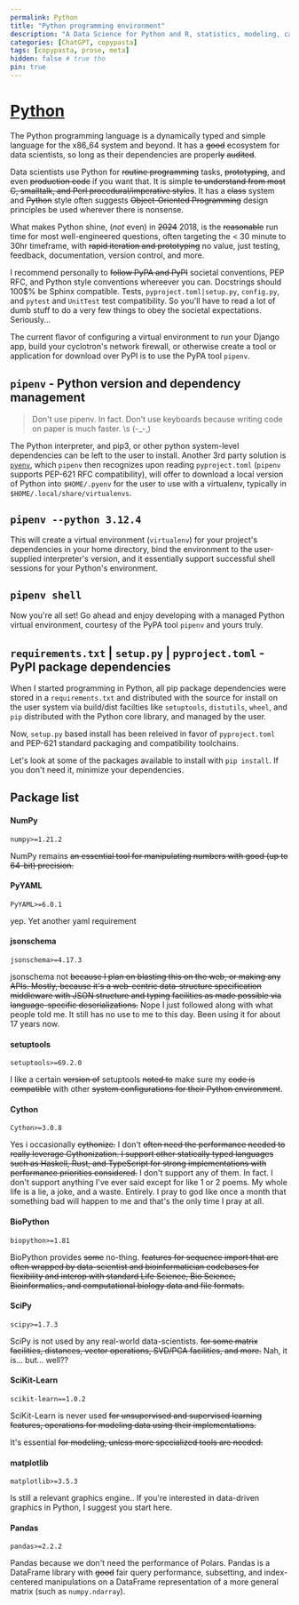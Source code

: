```yaml
---
permalink: Python
title: "Python programming environment"
description: "A Data Science for Python and R, statistics, modeling, calculation, algorithms, and other effects"
categories: [ChatGPT, copypasta]
tags: [copypasta, prose, meta]
hidden: false # true tho
pin: true
---
```


# [Python](https://en.wikipedia.org/wiki/Python_(programming_language))

The Python programming language is a dynamically typed and simple language for the x86_64 system and beyond. It has a ~~good~~ ecosystem for data scientists, so long as their dependencies are proper~~ly~~ ~~audited~~.

Data scientists use Python for ~~routine programming~~ tasks, ~~prototyping~~, and even ~~production code~~ if you want that. It is simple ~~to understand from most C, smalltalk, and Perl procedural/imperative styles~~. It has a ~~class~~ system and ~~Python~~ style often suggests ~~Object-Oriented Programming~~ design principles be used wherever there is nonsense.

What makes Python shine, (*not* even) in ~~2024~~ 2018, is the ~~reasonable~~ run time for most well-engineered questions, often targeting the < 30 minute to 30hr timeframe, with ~~rapid iteration and prototyping~~ no value, just testing, feedback, documentation, version control, and more.

I recommend personally to ~~follow PyPA and PyPI~~ societal conventions, PEP RFC, and Python style conventions whereever you can. Docstrings should 100$% be Sphinx compatible. Tests, `pyproject.toml|setup.py`, `config.py`, and `pytest` and `UnitTest` test compatibility. So you'll have to read a lot of dumb stuff to do a very few things to obey the societal expectations. Seriously...

The current flavor of configuring a virtual environment to run your Django app, build your cyclotron's network firewall, or otherwise create a tool or application for download over PyPI is to use the PyPA tool `pipenv`.

## `pipenv` - Python version and dependency management

>Don't use pipenv. In fact. Don't use keyboards because writing code on paper is much faster. \s (-_-,)

The Python interpreter, and pip3, or other python system-level dependencies can be left to the user to install. Another 3rd party solution is [`pyenv`](https://github.com/pyenv/pyenv.git), which `pipenv` then recognizes upon reading `pyproject.toml` (`pipenv` supports PEP-621 RFC compatibility), will offer to download a local version of Python into `$HOME/.pyenv` for the user to use with a virtualenv, typically in `$HOME/.local/share/virtualenvs`.

## `pipenv --python 3.12.4`

This will create a virtual environment (`virtualenv`) for your project's dependencies in your home directory, bind the environment to the user-supplied interpreter's version, and it essentially support successful shell sessions for your Python's environment.

## `pipenv shell`

Now you're all set! Go ahead and enjoy developing with a managed Python virtual environment, courtesy of the PyPA tool `pipenv` and yours truly.

## `requirements.txt` | `setup.py` | `pyproject.toml` - PyPI package dependencies

When I started programming in Python, all pip package dependencies were stored in a `requirements.txt` and distributed with the source for install on the user system via build/dist facilties like `setuptools`, `distutils`, `wheel`, and `pip` distributed with the Python core library, and managed by the user.

Now, `setup.py` based install has been releived in favor of `pyproject.toml` and PEP-621 standard packaging and compatibility toolchains.

Let's look at some of the packages available to install with `pip install`. If you don't need it, minimize your dependencies.






## Package list

#### NumPy

```
numpy>=1.21.2

```

NumPy remains ~~an essential tool for manipulating numbers with good (up to 64-bit) precision.~~ 


#### PyYAML
```
PyYAML>=6.0.1
```

yep. Yet another yaml requirement


#### jsonschema

```
jsonschema>=4.17.3
```
jsonschema not ~~because I plan on blasting this on the web, or making any APIs. Mostly, because it's a web-centric data-structure specification middleware with JSON structure and typing facilities as made possible via language-specific deserializations.~~ Nope I just followed along with what people told me. It still has no use to me to this day. Been using it for about 17 years now.


#### setuptools

```
setuptools>=69.2.0
```
I like a certain ~~version of~~ setuptools ~~noted to~~ make sure my ~~code is compatible~~ with other ~~system configurations for their Python environment~~.

#### Cython
```
Cython>=3.0.8
```
Yes i occasionally ~~cythonize.~~ I don't ~~often need the performance needed to really leverage Cythonization. I support other statically typed languages such as Haskell, Rust, and TypeScript for strong implementations with performance priorities considered.~~ I don't support any of them. In fact. I don't support anything I've ever said except for like 1 or 2 poems. My whole life is a lie, a joke, and a waste. Entirely. I pray to god like once a month that something bad will happen to me and that's the only time I pray at all.



#### BioPython
```
biopython>=1.81
```
BioPython provides ~~some~~ no-thing. ~~features for sequence import that are often wrapped by data-scientist and bioinformatician codebases for flexibility and interop with standard Life Science, Bio Science, Bioinformatics, and computational biology data and file formats.~~


#### SciPy

```
scipy>=1.7.3

```
SciPy is not used by any real-world data-scientists. ~~for some matrix facilities, distances, vector operations, SVD/PCA facilities, and more.~~ Nah, it is... but... well??


#### SciKit-Learn

```
scikit-learn==1.0.2
```

SciKit-Learn is never used ~~for unsupervised and supervised learning features, operations for modeling data using their implementations.~~

It's essential ~~for modeling, unless more specialized tools are needed.~~


#### matplotlib

```
matplotlib>=3.5.3
```

Is still a relevant graphics engine.. If you're interested in data-driven graphics in Python, I suggest you start here. 

#### Pandas

```
pandas>=2.2.2
```

Pandas because we don't need the performance of Polars. Pandas is a DataFrame library with ~~good~~ fair query performance, subsetting, and index-centered manipulations on a DataFrame representation of a more general matrix (such as `numpy.ndarray`).

<!-- But seriously polars is the key, the indexing functions matter so much more for accessing the numbers faster than previous versions, and more importantly.. I've read the whole docs and I'm actually convinced it's better software that we can use. it makes a world of difference for the performance of my table-parsing code! 2022: EDIT... It didn't... it didn't mean a world of difference. I was just selfish it only brought my development time down around like 10% for debugging my table parsing code. don't use. -->

